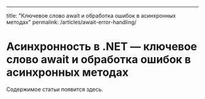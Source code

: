 ---
title: "Ключевое слово await и обработка ошибок в асинхронных методах"
permalink: /articles/await-error-handling/

# Асинхронность в .NET ― ключевое слово await и обработка ошибок в асинхронных методах

Содержимое статьи появится здесь.
